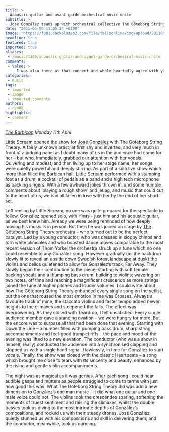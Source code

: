 ```yaml
---
title: >
  Acoustic guitar and avant-garde orchestral music unite
subtitle: >
  José González teams up with orchestral collective The Göteborg String Theory to great success
date: "2011-05-06 11:05:24 +0100"
image: "https://f001.backblazeb2.com/file/felixonline/img/upload/201105061200-felix-5615772569_70df24fe10_b.jpg"
headline: true
featured: true
imported: true
aliases:
 - /music/1166/acoustic-guitar-and-avant-garde-orchestral-music-unite
comments:
 - value: >
     I was also there at that concert and whole heartedly agree with your review. Thank you for bringing the evening back to me.
categories:
 - music
tags:
 - imported
 - image
 - imported_comments
authors:
 - cvn09
highlights:
 - comment
---
```


_[The Barbican](http://www.barbican.org.uk/)
 Monday 11th April_

Little Scream opened the show for [José González](http://www.jose-gonzalez.com/) with The Göteborg String Theory. A fairly unknown artist; at first shy and inverted, and very much in front of a judging panel as I doubt many of us in the audience had come for her – but who, immediately, grabbed our attention with her vocals. Quivering and modest, and then living up to her stage name, her songs were quietly powerful and deeply stirring. As part of a solo live show which more than filled the Barbican hall, [Little Scream](http://www.myspace.com/officiallittlescream) performed with a stamping foot as a drum, a cocktail of pedals as a band and a high tech microphone as backing singers. With a few awkward jokes thrown in, and some humble comments about ‘playing a rough show’ and jetlag, and music that could cut to the heart of us, we had all fallen in love with her by the end of her short set.

Left reeling by Little Scream, no one was quite prepared for the spectacle to follow. González opened solo, with [Hints](http://www.youtube.com/watch?v=uuXUQ9m6Smg) – just him and his acoustic guitar, as we best knew him. Already we were being reminded of how deeply moving his music is in person. But then he was joined on stage by [The Göteborg String Theory](http://www.tgst.org/) orchestra – who turned out to be the perfect catalyst. Led by a young conductor; who was dressed in sloppy chinos and torn white plimsoles and who boasted dance moves comparable to the most recent version of Thom Yorke; the orchestra struck up a tune which no one could resemble to any González song. However gradually (as the backdrop slowly lit to reveal an upside down Swedish forest landscape at dusk) the violins and cellos quietened to allow for González’s track, Far Away. They slowly began their contribution to the piece; starting with soft female backing vocals and a thumping bass drum, building to violins; wavering on two notes, off time and reaching a magnificent crescendo as more strings joined the tune at higher pitches and louder volumes. I could write about how The Göteborg String Theory enhanced every single song on the setlist, but the one that roused the most emotion in me was Crosses. Always a favourite track of mine, the staccato violins and faster tempo added newer heights to the climaxes and steepened the falls. The effect was overpowering. As they closed with Teardrop, I felt unsatisfied. Every single audience member gave a standing ovation – we were hungry for more. But the encore was to surpass all that had been done that evening. Starting with Down the Line – a number filled with pumping bass drum, sharp string accompaniments and feel-good trumpet riffs – the pace and mood of the evening was lifted to a new elevation. The conductor (who was a show in himself, really) conducted the audience into a synchronised clapping and stopped us with a single hand signal, flawlessly, in time for González to start vocals. Finally, the show was closed with the classic Heartbeats – a song which brought me close to tears with its sincerity and beauty, enhanced by the rising and gentle violin accompaniments.

The night was as magical as it was genius. After each song I could hear audible gasps and mutters as people struggled to come to terms with just how good this was. What The Göteborg String Theory did was add a new dimension to González’s one man music – it did what one guitar and one male voice could not. The violins took the crescendos soaring, softening the moments of truest sentiment and raising the climaxes, whilst the double basses took us diving to the most intricate depths of González’s compositions, and rocked us with their steady drones. José González quietly stunned us with his compositions and skill in delivering them; and the conductor, meanwhile, took us dancing.
